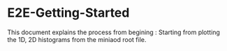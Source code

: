 # E2E-Getting-Started

This document explains the process from begining : Starting from plotting the 1D, 2D histograms from the miniaod root file. 
